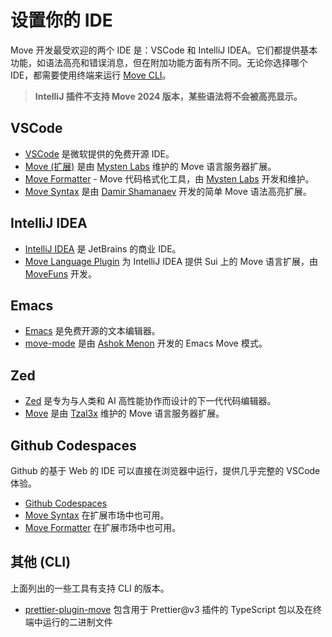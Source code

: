# 设置你的 IDE

Move 开发最受欢迎的两个 IDE 是：VSCode 和 IntelliJ IDEA。它们都提供基本功能，如语法高亮和错误消息，但在附加功能方面有所不同。无论你选择哪个 IDE，都需要使用终端来运行 [Move CLI](./install-sui.md)。

> **IntelliJ 插件不支持 Move 2024 版本，某些语法将不会被高亮显示。**

## VSCode

- [VSCode](https://code.visualstudio.com/) 是微软提供的免费开源 IDE。
- [Move (扩展)](https://marketplace.visualstudio.com/items?itemName=mysten.move) 是由 [Mysten Labs](https://mystenlabs.com) 维护的 Move 语言服务器扩展。
- [Move Formatter](https://marketplace.visualstudio.com/items?itemName=mysten.prettier-move) - Move 代码格式化工具，由 [Mysten Labs](https://mystenlabs.com) 开发和维护。
- [Move Syntax](https://marketplace.visualstudio.com/items?itemName=damirka.move-syntax) 是由 [Damir Shamanaev](https://github.com/damirka/) 开发的简单 Move 语法高亮扩展。

## IntelliJ IDEA

- [IntelliJ IDEA](https://www.jetbrains.com/idea/) 是 JetBrains 的商业 IDE。
- [Move Language Plugin](https://plugins.jetbrains.com/plugin/23301-sui-move-language) 为 IntelliJ IDEA 提供 Sui 上的 Move 语言扩展，由 [MoveFuns](https://movefuns.org/) 开发。

## Emacs

- [Emacs](https://www.gnu.org/software/emacs/) 是免费开源的文本编辑器。
- [move-mode](https://github.com/amnn/move-mode) 是由 [Ashok Menon](https://github.com/amnn) 开发的 Emacs Move 模式。

## Zed

- [Zed](https://zed.dev/) 是专为与人类和 AI 高性能协作而设计的下一代代码编辑器。
- [Move](https://github.com/Tzal3x/move-zed-extension) 是由 [Tzal3x](https://github.com/Tzal3x) 维护的 Move 语言服务器扩展。

## Github Codespaces

Github 的基于 Web 的 IDE 可以直接在浏览器中运行，提供几乎完整的 VSCode 体验。

- [Github Codespaces](https://github.com/features/codespaces)
- [Move Syntax](https://marketplace.visualstudio.com/items?itemName=damirka.move-syntax) 在扩展市场中也可用。
- [Move Formatter](https://marketplace.visualstudio.com/items?itemName=mysten.prettier-move) 在扩展市场中也可用。

## 其他 (CLI)

上面列出的一些工具有支持 CLI 的版本。

- [prettier-plugin-move](https://www.npmjs.com/package/@mysten/prettier-plugin-move) 包含用于 Prettier@v3 插件的 TypeScript 包以及在终端中运行的二进制文件